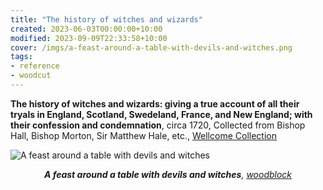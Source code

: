 ```yaml
---
title: "The history of witches and wizards"
created: 2023-06-03T00:00:00+10:00
modified: 2023-09-09T22:33:58+10:00
cover: /imgs/a-feast-around-a-table-with-devils-and-witches.png
tags:
- reference
- woodcut
---
```


**The history of witches and wizards: giving a true account of all their tryals in England, Scotland, Swedeland, France, and New England; with their confession and condemnation**, circa 1720, Collected from Bishop Hall, Bishop Morton, Sir Matthew Hale, etc., [Wellcome Collection](https://wellcomecollection.org/works/abkab8tq/images?id=a3nuy2zq)

![A feast around a table with devils and witches](imgs/a-feast-around-a-table-with-devils-and-witches.png)
*<center>**A feast around a table with devils and witches**, [woodblock](woodblock.md)</center>*